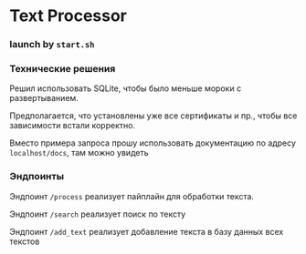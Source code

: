 # Text Processor

### launch by `start.sh`

### Технические решения
Решил использовать SQLite, чтобы было меньше мороки с развертыванием.

Предполагается, что установлены уже все сертификаты и пр., чтобы все зависимости встали корректно.

Вместо примера запроса прошу использовать документацию по адресу `localhost/docs`, там можно увидеть 

### Эндпоинты

Эндпоинт `/process` реализует пайплайн для обработки текста.

Эндпоинт `/search` реализует поиск по тексту

Эндпоинт `/add_text` реализует добавление текста в базу данных всех текстов
